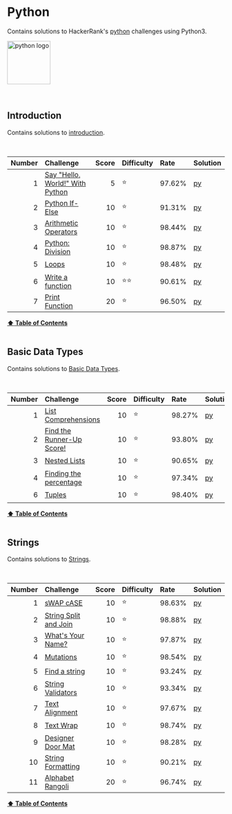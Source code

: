 
# Python
Contains solutions to HackerRank's [python](https://www.hackerrank.com/domains/python) challenges using Python3.

<img 
src="https://upload.wikimedia.org/wikipedia/commons/thumb/c/c3/Python-logo-notext.svg/1024px-Python-logo-notext.svg.png" 
alt="python logo" 
width=100
height=100>


<br/>

## Introduction
Contains solutions to [introduction](https://www.hackerrank.com/domains/python?filters%5Bsubdomains%5D%5B%5D=py-introduction).

<br/>

Number   |   Challenge                                                                                                     |   Score   |   Difficulty     |   Rate     |   Solution                                                                                                                
--:      |   :--                                                                                                           |   --:     |   :--            |   :--      |   :--                                                                                                                     
1        |   [Say "Hello, World!" With Python](https://www.hackerrank.com/challenges/py-hello-world?isFullScreen=true)     |   5       |   :star:         |   97.62%   |   [py](https://github.com/jaimiles23/HackerRank_Solutions/blob/master/python/01_introduction/1_sayhelloworldwithpython.py)
2        |   [Python If-Else](https://www.hackerrank.com/challenges/py-if-else/problem?isFullScreen=true)                  |   10      |   :star:         |   91.31%   |   [py](https://github.com/jaimiles23/HackerRank_Solutions/blob/master/python/01_introduction/2_pythonif-else.py)          
3        |   [Arithmetic Operators](https://www.hackerrank.com/challenges/python-arithmetic-operators?isFullScreen=true)   |   10      |   :star:         |   98.44%   |   [py](https://github.com/jaimiles23/HackerRank_Solutions/blob/master/python/01_introduction/3_arithmeticoperators.py)    
4        |   [Python: Division](https://www.hackerrank.com/challenges/python-division?isFullScreen=true)                   |   10      |   :star:         |   98.87%   |   [py](https://github.com/jaimiles23/HackerRank_Solutions/blob/master/python/01_introduction/4_pythondivision.py)         
5        |   [Loops](https://www.hackerrank.com/challenges/python-loops?isFullScreen=true)                                 |   10      |   :star:         |   98.48%   |   [py](https://github.com/jaimiles23/HackerRank_Solutions/blob/master/python/01_introduction/5_loops.py)                  
6        |   [Write a function](https://www.hackerrank.com/challenges/write-a-function?isFullScreen=true)                  |   10      |   :star::star:   |   90.61%   |   [py](https://github.com/jaimiles23/HackerRank_Solutions/blob/master/python/01_introduction/6_writeafunction.py)         
7        |   [Print Function](https://www.hackerrank.com/challenges/python-print?isFullScreen=true)                        |   20      |   :star:         |   96.50%   |   [py](https://github.com/jaimiles23/HackerRank_Solutions/blob/master/python/01_introduction/7_printfunction.py)          



<b><a href="#hackerrank">:arrow_up: Table of Contents</a></b>
<br/>
<br/>




## Basic Data Types
Contains solutions to [Basic Data Types](https://www.hackerrank.com/domains/python?filters%5Bsubdomains%5D%5B%5D=py-basic-data-types).

<br/>

Number   |   Challenge                                                                                                                           |   Score   |   Difficulty   |   Rate     |   Solution                                                                                                                   
--:      |   :--                                                                                                                                 |   --:     |   :--          |   :--      |   :--                                                                                                                        
1        |   [List Comprehensions](https://www.hackerrank.com/challenges/list-comprehensions?isFullScreen=true)                                  |   10      |   :star:       |   98.27%   |   [py](https://github.com/jaimiles23/HackerRank_Solutions/blob/master/python/02_basic_data_types/1_listcomprehensions.py)    
2        |   [Find the Runner-Up Score!](https://www.hackerrank.com/challenges/find-second-maximum-number-in-a-list/problem?isFullScreen=true)   |   10      |   :star:       |   93.80%   |   [py](https://github.com/jaimiles23/HackerRank_Solutions/blob/master/python/02_basic_data_types/2_findtherunner-upscore!.py)
3        |   [Nested Lists](https://www.hackerrank.com/challenges/nested-list?isFullScreen=true)                                                 |   10      |   :star:       |   90.65%   |   [py](https://github.com/jaimiles23/HackerRank_Solutions/blob/master/python/02_basic_data_types/3_nestedlists.py)           
4        |   [Finding the percentage](https://www.hackerrank.com/challenges/finding-the-percentage?isFullScreen=true)                            |   10      |   :star:       |   97.34%   |   [py](https://github.com/jaimiles23/HackerRank_Solutions/blob/master/python/02_basic_data_types/4_findingthepercentage.py)  
6        |   [Tuples](https://www.hackerrank.com/challenges/python-tuples?isFullScreen=true)                                                     |   10      |   :star:       |   98.40%   |   [py](https://github.com/jaimiles23/HackerRank_Solutions/blob/master/python/02_basic_data_types/6_tuples.py)                



<b><a href="#hackerrank">:arrow_up: Table of Contents</a></b>
<br/>
<br/>




## Strings
Contains solutions to [Strings](https://www.hackerrank.com/domains/python?filters%5Bsubdomains%5D%5B%5D=py-strings).

<br/>

Number   |   Challenge                                                                                                               |   Score   |   Difficulty   |   Rate     |   Solution                                                                                                       
--:      |   :--                                                                                                                     |   --:     |   :--          |   :--      |   :--                                                                                                            
1        |   [sWAP cASE](https://www.hackerrank.com/challenges/swap-case?isFullScreen=true)                                          |   10      |   :star:       |   98.63%   |   [py](https://github.com/jaimiles23/HackerRank_Solutions/blob/master/python/03_strings/01_swapcase.py)          
2        |   [String Split and Join](https://www.hackerrank.com/challenges/python-string-split-and-join/problem?isFullScreen=true)   |   10      |   :star:       |   98.88%   |   [py](https://github.com/jaimiles23/HackerRank_Solutions/blob/master/python/03_strings/02_stringsplitandjoin.py)
3        |   [What's Your Name?](https://www.hackerrank.com/challenges/whats-your-name?isFullScreen=true)                            |   10      |   :star:       |   97.87%   |   [py](https://github.com/jaimiles23/HackerRank_Solutions/blob/master/python/03_strings/03_whatsyourname.py)     
4        |   [Mutations](https://www.hackerrank.com/challenges/python-mutations?isFullScreen=true)                                   |   10      |   :star:       |   98.54%   |   [py](https://github.com/jaimiles23/HackerRank_Solutions/blob/master/python/03_strings/04_mutations.py)         
5        |   [Find a string](https://www.hackerrank.com/challenges/find-a-string?isFullScreen=true)                                  |   10      |   :star:       |   93.24%   |   [py](https://github.com/jaimiles23/HackerRank_Solutions/blob/master/python/03_strings/05_findastring.py)       
6        |   [String Validators](https://www.hackerrank.com/challenges/string-validators?isFullScreen=true)                          |   10      |   :star:       |   93.34%   |   [py](https://github.com/jaimiles23/HackerRank_Solutions/blob/master/python/03_strings/06_stringvalidators.py)  
7        |   [Text Alignment](https://www.hackerrank.com/challenges/text-alignment/problem?isFullScreen=true)                        |   10      |   :star:       |   97.67%   |   [py](https://github.com/jaimiles23/HackerRank_Solutions/blob/master/python/03_strings/07_textalignment.py)     
8        |   [Text Wrap](https://www.hackerrank.com/challenges/text-wrap?isFullScreen=true)                                          |   10      |   :star:       |   98.74%   |   [py](https://github.com/jaimiles23/HackerRank_Solutions/blob/master/python/03_strings/08_textwrap.py)          
9        |   [Designer Door Mat](https://www.hackerrank.com/challenges/designer-door-mat?isFullScreen=true)                          |   10      |   :star:       |   98.28%   |   [py](https://github.com/jaimiles23/HackerRank_Solutions/blob/master/python/03_strings/09_designerdoormat.py)   
10       |   [String Formatting](https://www.hackerrank.com/challenges/python-string-formatting?isFullScreen=true)                   |   10      |   :star:       |   90.21%   |   [py](https://github.com/jaimiles23/HackerRank_Solutions/blob/master/python/03_strings/10_stringformatting.py)  
11       |   [Alphabet Rangoli](https://www.hackerrank.com/challenges/alphabet-rangoli?isFullScreen=true)                            |   20      |   :star:       |   96.74%   |   [py](https://github.com/jaimiles23/HackerRank_Solutions/blob/master/python/03_strings/11_alphabetrangoli.py)   



<b><a href="#hackerrank">:arrow_up: Table of Contents</a></b>
<br/>
<br/>



